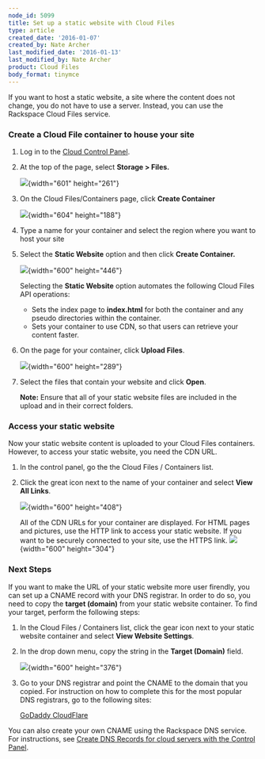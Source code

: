 ```yaml
---
node_id: 5099
title: Set up a static website with Cloud Files
type: article
created_date: '2016-01-07'
created_by: Nate Archer
last_modified_date: '2016-01-13'
last_modified_by: Nate Archer
product: Cloud Files
body_format: tinymce
---
```


If you want to host a static website, a site where the content does not
change, you do not have to use a server. Instead, you can use the
Rackspace Cloud Files service.

### Create a Cloud File container to house your site

1.  Log in to the [Cloud Control
    Panel](https://mycloud.rackspace.com/).

2.  At the top of the page, select **Storage &gt; Files.**

    ![](/knowledge_center/sites/default/files/field/image/Kcstatic1_03.png){width="601"
    height="261"}

3.  On the Cloud Files/Containers page, click **Create Container**

    ![](/knowledge_center/sites/default/files/field/image/kcstatic2_03.png){width="604"
    height="188"}

4.  Type a name for your container and select the region where you want
    to host your site

5.  Select the **Static Website** option and then click
    **Create Container.**

    ![](/knowledge_center/sites/default/files/field/image/kcstatic3.png){width="600"
    height="446"}

    Selecting the **Static Website** option automates the
    following Cloud Files API operations:
    -   Sets the index page to **index.html** for both the container and
        any pseudo directories within the container.
    -   Sets your container to use CDN, so that users can retrieve your
        content faster.


6.  On the page for your container, click **Upload Files**.

    ![](/knowledge_center/sites/default/files/field/image/kcstatic4.png){width="600"
    height="289"}

7.  Select the files that contain your website and click **Open**.

    **Note:** Ensure that all of your static website files are included
    in the upload and in their correct folders.

### Access your static website

Now your static website content is uploaded to your Cloud Files
containers. However, to access your static website, you need the CDN
URL.

1.  In the control panel, go the the Cloud Files / Containers list.

2.  Click the great icon next to the name of your container and select
    **View All Links**.

    ![](/knowledge_center/sites/default/files/field/image/kcstatic5.png){width="600"
    height="408"}

    All of the CDN URLs for your container are displayed. For HTML pages
    and pictures, use the HTTP link to access your static website. If
    you want to be securely connected to your site, use the HTTPS
    link.
    ![](/knowledge_center/sites/default/files/field/image/kcstatic6.png){width="600"
    height="304"}

### Next Steps

If you want to make the URL of your static website more user firendly,
you can set up a CNAME record with your DNS registrar. In order to do
so, you need to copy the **target (domain)** from your static website
container. To find your target, perform the following steps:

1.  In the Cloud Files / Containers list, click the gear icon next to
    your static website container and select **View Website
    Settings**.

2.  In the drop down menu, copy the string in the **Target (Domain)**
    field.

    ![](/knowledge_center/sites/default/files/field/image/kcstatic7_0.png){width="600"
    height="376"}

3.  Go to your DNS registrar and point the CNAME to the domain that
    you copied. For instruction on how to complete this for the most
    popular DNS registrars, go to the following sites:

    [GoDaddy
    ](https://www.godaddy.com/help/add-a-cname-record-19236)[CloudFlare](https://support.cloudflare.com/hc/en-us/articles/200168706-How-do-I-do-CNAME-setup-)

You can also create your own CNAME using the Rackspace DNS service. For
instructions, see [Create DNS Records for cloud servers with the Control
Panel](/howto/create-dns-records-for-cloud-servers-with-the-control-panel).



